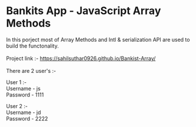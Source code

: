 # Bankits App - JavaScript Array Methods

In this porject most of Array Methods and Intl & serialization API are used to build the functonality.
<br> <br>
Project link :- https://sahilsuthar0926.github.io/Bankist-Array/
<br> <br>
There are 2 user's :-

User 1 :- <br>
Username - js <br>
Password - 1111 <br>

User 2 :- <br>
Username - jd <br>
Password - 2222 <br>
